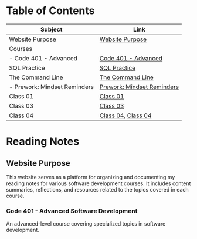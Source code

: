 # Table of Contents

| Subject                        | Link                                              |
| ------------------------------ | ------------------------------------------------- |
| Website Purpose                | [Website Purpose](#website-purpose)               |
| Courses                        |                                                   |
|   - Code 401 - Advanced        | [Code 401 - Advanced](#code-401---advanced)      |
| SQL Practice                   | [SQL Practice](SQLPractice.md)                    |
| The Command Line               | [The Command Line](Command-Line.md)               |
|   - Prework: Mindset Reminders | [Prework: Mindset Reminders](PrepYourMindset.md) |
| Class 01                       | [Class 01](Class-01.md)                           |
| Class 03                       | [Class 03](Class-03.md)                           |
| Class 04                       | [Class 04](Class-04.md), [Class 04](Class-04-2.md)|



 

# Reading Notes 

## Website Purpose

This website serves as a platform for organizing and documenting my reading notes for various software development courses. It includes content summaries, reflections, and resources related to the topics covered in each course.

### Code 401 - Advanced Software Development

An advanced-level course covering specialized topics in software development.
